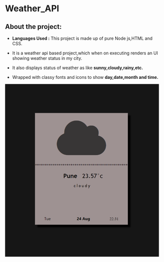 # Weather_API

## About the project:

- **Languages Used :** This project is made up of pure Node js,HTML and CSS.

- It is a weather api based project,which when on executing renders an UI showing weather status in my city.
- It also displays status of weather as like **sunny,cloudy,rainy,etc.**
- Wrapped with classy fonts and icons to show **day,date,month and time.**

![Demo output](/weather_out.png)
